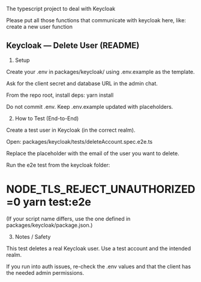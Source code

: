 The typescript project to deal with Keycloak

Please put all those functions that communicate with keycloak here, like: create
a new user function

## Keycloak — Delete User (README)

1. Setup

Create your .env in packages/keycloak/ using .env.example as the template.

Ask for the client secret and database URL in the admin chat.

From the repo root, install deps: yarn install

Do not commit .env. Keep .env.example updated with placeholders.

2. How to Test (End-to-End)

Create a test user in Keycloak (in the correct realm).

Open: packages/keycloak/tests/deleteAccount.spec.e2e.ts

Replace the placeholder with the email of the user you want to delete.

Run the e2e test from the keycloak folder:

# NODE_TLS_REJECT_UNAUTHORIZED=0 yarn test:e2e

(If your script name differs, use the one defined in
packages/keycloak/package.json.)

3. Notes / Safety

This test deletes a real Keycloak user. Use a test account and the intended
realm.

If you run into auth issues, re-check the .env values and that the client has
the needed admin permissions.
